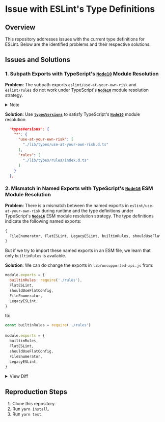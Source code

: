 # Issue with ESLint's Type Definitions

## Overview

This repository addresses issues with the current type definitions for ESLint. Below are the identified problems and their respective solutions.

## Issues and Solutions

### 1. Subpath Exports with TypeScript's [**`Node10`**](https://www.typescriptlang.org/docs/handbook/modules/reference.html#node10-formerly-known-as-node) Module Resolution

**Problem**: The subpath exports `eslint/use-at-your-own-risk` and `eslint/rules` do not work under TypeScript's [**`Node10`**](https://www.typescriptlang.org/docs/handbook/modules/reference.html#node10-formerly-known-as-node) module resolution strategy.

<details>

  <summary>Note</summary>
  You can test for this by running `yarn test`. This also becomes apparent if you run:

```bash
npx @arethetypeswrong/cli@latest --from-npm eslint
```

Here is a before and after:

#### **Before:**

![before](./assets/before.png)

#### **After:**

![after](./assets/after.png)

</details>

**Solution**: Use [**`typesVersions`**](https://github.com/andrewbranch/example-subpath-exports-ts-compat/tree/main/examples/node_modules/types-versions-wildcards) to satisfy TypeScript's [**`Node10`**](https://www.typescriptlang.org/docs/handbook/modules/reference.html#node10-formerly-known-as-node) module resolution:

```json
  "typesVersions": {
    "*": {
      "use-at-your-own-risk": [
        "./lib/types/use-at-your-own-risk.d.ts"
      ],
      "rules": [
        "./lib/types/rules/index.d.ts"
      ]
    }
  },
```

### 2. Mismatch in Named Exports with TypeScript's [**`Node16`**](https://www.typescriptlang.org/docs/handbook/modules/reference.html#node16-nodenext-1) ESM Module Resolution

**Problem**: There is a mismatch between the named exports in `eslint/use-at-your-own-risk` during runtime and the type definitions under TypeScript's [**`Node16`**](https://www.typescriptlang.org/docs/handbook/modules/reference.html#node16-nodenext-1) ESM module resolution strategy. The type definitions indicate the following named exports:

```ts
{
  FileEnumerator, FlatESLint, LegacyESLint, builtinRules, shouldUseFlatConfig
}
```

But if we try to import these named exports in an ESM file, we learn that only `builtinRules` is available.

**Solution**: We can do change the exports in `lib/unsupported-api.js` from:

```js
module.exports = {
  builtinRules: require('./rules'),
  FlatESLint,
  shouldUseFlatConfig,
  FileEnumerator,
  LegacyESLint,
}
```

to:

```js
const builtinRules = require('./rules')

module.exports = {
  builtinRules,
  FlatESLint,
  shouldUseFlatConfig,
  FileEnumerator,
  LegacyESLint,
}
```

<details>

  <summary>
  View Diff
  </summary>

```diff
+const builtinRules = require('./rules')
+
 module.exports = {
-  builtinRules: require('./rules'),
+  builtinRules,
   FlatESLint,
   shouldUseFlatConfig,
   FileEnumerator,
 }
```

</details>

## Reproduction Steps

1. Clone this repository.
2. Run `yarn install`.
3. Run `yarn test`.
